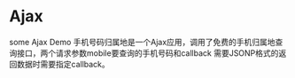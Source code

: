 # Ajax
some Ajax Demo
手机号码归属地是一个Ajax应用，调用了免费的手机归属地查询接口，两个请求参数mobile要查询的手机号码和callback 需要JSONP格式的返回数据时需要指定callback。
